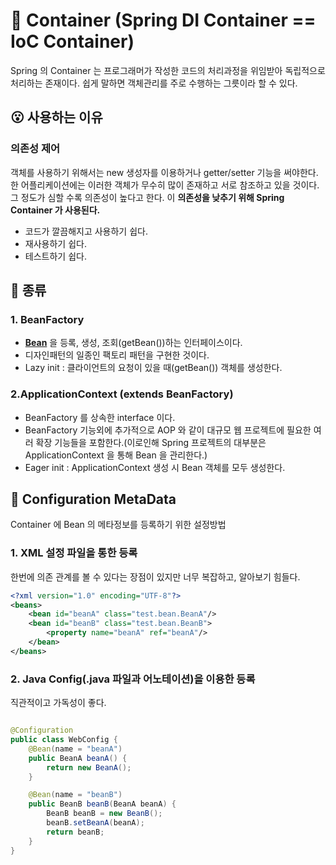 # 🚢 Container (Spring DI Container == IoC Container)

Spring 의 Container 는 프로그래머가 작성한 코드의 처리과정을 위임받아 독립적으로 처리하는 존재이다. 쉽게 말하면 객체관리를 주로 수행하는 그릇이라 할 수 있다.

## 😮 사용하는 이유

### 의존성 제어

객체를 사용하기 위해서는 new 생성자를 이용하거나 getter/setter 기능을 써야한다. 한 어플리케이션에는 이러한 객체가 무수히 많이 존재하고 서로 참조하고 있을 것이다. 그 정도가 심할 수록 의존성이 높다고
한다. 이 **의존성을 낮추기 위해 Spring Container 가 사용된다.**

- 코드가 깔끔해지고 사용하기 쉽다.
- 재사용하기 쉽다.
- 테스트하기 쉽다.

## 📜 종류

### 1. BeanFactory

- **[Bean](https://github.com/LeeJun1118/TIL/blob/main/spring/bean.md)** 을 등록, 생성, 조회(getBean())하는 인터페이스이다.
- 디자인패턴의 일종인 팩토리 패턴을 구현한 것이다.
- Lazy init : 클라이언트의 요청이 있을 때(getBean()) 객체를 생성한다.

### 2.ApplicationContext (extends BeanFactory)

- BeanFactory 를 상속한 interface 이다.
- BeanFactory 기능외에 추가적으로 AOP 와 같이 대규모 웹 프로젝트에 필요한 여러 확장 기능들을 포함한다.(이로인해 Spring 프로젝트의 대부분은 ApplicationContext 을 통해 Bean 을 관리한다.)
- Eager init : ApplicationContext 생성 시 Bean 객체를 모두 생성한다.

## 📇 Configuration MetaData

Container 에 Bean 의 메타정보를 등록하기 위한 설정방법

### 1. XML 설정 파일을 통한 등록

한번에 의존 관계를 볼 수 있다는 장점이 있지만 너무 복잡하고, 알아보기 힘들다.

```xml
<?xml version="1.0" encoding="UTF-8"?>
<beans>
    <bean id="beanA" class="test.bean.BeanA"/>
    <bean id="beanB" class="test.bean.BeanB">
        <property name="beanA" ref="beanA"/>
    </bean>
</beans>
```

### 2. Java Config(.java 파일과 어노테이션)을 이용한 등록

직관적이고 가독성이 좋다.

```java

@Configuration
public class WebConfig {
    @Bean(name = "beanA")
    public BeanA beanA() {
        return new BeanA();
    }

    @Bean(name = "beanB")
    public BeanB beanB(BeanA beanA) {
        BeanB beanB = new BeanB();
        beanB.setBeanA(beanA);
        return beanB;
    }
}
```